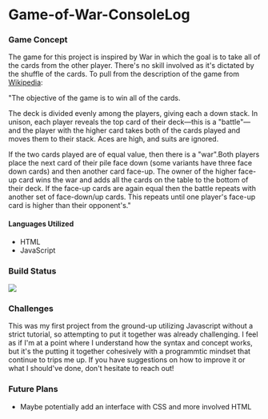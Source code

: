 # Game-of-War-ConsoleLog

### Game Concept
The game for this project is inspired by War in which the goal is to take all of the cards from the other player. There's no skill involved as it's dictated by the shuffle of the cards. To pull from the description of the game from [Wikipedia](https://github.com/DallasLind/Game-of-War-ConsoleLog): 

"The objective of the game is to win all of the cards.

The deck is divided evenly among the players, giving each a down stack. In unison, each player reveals the top card of their deck—this is a "battle"—and the player with the higher card takes both of the cards played and moves them to their stack. Aces are high, and suits are ignored.

If the two cards played are of equal value, then there is a "war".Both players place the next card of their pile face down (some variants have three face down cards) and then another card face-up. The owner of the higher face-up card wins the war and adds all the cards on the table to the bottom of their deck. If the face-up cards are again equal then the battle repeats with another set of face-down/up cards. This repeats until one player's face-up card is higher than their opponent's."

#### Languages Utilized
* HTML
* JavaScript

### Build Status
![](https://img.shields.io/badge/BUILD-IN%20PROGRESS-informational)

### Challenges
This was my first project from the ground-up utilizing Javascript without a strict tutorial, so attempting to put it together was already challenging. I feel as if I'm at a point where I understand how the syntax and concept works, but it's the putting it together cohesively with a programmtic mindset that continue to trips me up. If you have suggestions on how to improve it or what I should've done, don't hesitate to reach out! 

### Future Plans
* Maybe potentially add an interface with CSS and more involved HTML

